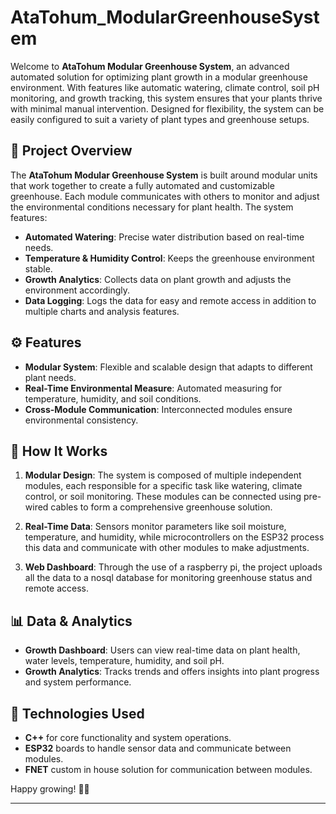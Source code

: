 # AtaTohum_ModularGreenhouseSystem

Welcome to **AtaTohum Modular Greenhouse System**, an advanced automated solution for optimizing plant growth in a modular greenhouse environment. With features like automatic watering, climate control, soil pH monitoring, and growth tracking, this system ensures that your plants thrive with minimal manual intervention. Designed for flexibility, the system can be easily configured to suit a variety of plant types and greenhouse setups.

## 🌱 Project Overview

The **AtaTohum Modular Greenhouse System** is built around modular units that work together to create a fully automated and customizable greenhouse. Each module communicates with others to monitor and adjust the environmental conditions necessary for plant health. The system features:

- **Automated Watering**: Precise water distribution based on real-time needs.
- **Temperature & Humidity Control**: Keeps the greenhouse environment stable.
- **Growth Analytics**: Collects data on plant growth and adjusts the environment accordingly.
- **Data Logging**: Logs the data for easy and remote access in addition to multiple charts and analysis features.

## ⚙️ Features

- **Modular System**: Flexible and scalable design that adapts to different plant needs.
- **Real-Time Environmental Measure**: Automated measuring for temperature, humidity, and soil conditions.
- **Cross-Module Communication**: Interconnected modules ensure environmental consistency.

## 🔧 How It Works

1. **Modular Design**: The system is composed of multiple independent modules, each responsible for a specific task like watering, climate control, or soil monitoring. These modules can be connected using pre-wired cables to form a comprehensive greenhouse solution.
   
2. **Real-Time Data**: Sensors monitor parameters like soil moisture, temperature, and humidity, while microcontrollers on the ESP32 process this data and communicate with other modules to make adjustments.

3. **Web Dashboard**: Through the use of a raspberry pi, the project uploads all the data to a nosql database for monitoring greenhouse status and remote access.


## 📊 Data & Analytics

- **Growth Dashboard**: Users can view real-time data on plant health, water levels, temperature, humidity, and soil pH.
- **Growth Analytics**: Tracks trends and offers insights into plant progress and system performance.

## 🔧 Technologies Used

- **C++** for core functionality and system operations.
- **ESP32** boards to handle sensor data and communicate between modules.
- **FNET** custom in house solution for communication between modules.

Happy growing! 🌿🌱

---

